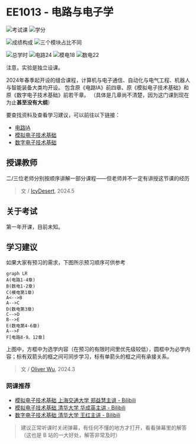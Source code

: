 # EE1013 - 电路与电子学

<!--
1. 通过 [Shields.io](https://shields.io/) 生成如下的徽章，标注课程的基本信息。
2. 请根据课程的具体内容增删仓库的子文件夹。子文件夹建议使用小写英文，并且添加 README.md。
3. 关于课程的描述可以不止以下几个方面，酌情增删。
4. hoa.moe 生成本课程对应页面后，请将页面链接复制到 GitHub 仓库的 About/Website 中。
5. 可以在 GitHub 页面的 About/Topics 中为课程添加话题名称。
-->

![考试课](https://img.shields.io/badge/%E8%80%83%E8%AF%95%E8%AF%BE-red)
![学分](https://img.shields.io/badge/%E5%AD%A6%E5%88%86-4-moccasin)

![成绩构成](https://img.shields.io/badge/%E6%88%90%E7%BB%A9%E6%9E%84%E6%88%90-gold)
![三个模块占比不同](https://img.shields.io/badge/三个模块占比不同-wheat)

![总学时](https://img.shields.io/badge/总学时-64-gold)
![电路24](https://img.shields.io/badge/电路-24-wheat)
![模电18](https://img.shields.io/badge/模电-18-wheat)
![数电22](https://img.shields.io/badge/数电-22-wheat)
<!--
![期末考试60%](https://img.shields.io/badge/%E6%9C%9F%E6%9C%AB%E8%80%83%E8%AF%95-60%25-wheat)
-->
注意，实验是独立设课。

2024年春季起开设的缝合课程，计算机与电子通信、自动化与电气工程、机器人与智能装备大类均开设。
包含原《电路IA》前四章、原《模拟电子技术基础》和原《数字电子技术基础》前若干章。
（具体是几章尚不清楚，因为这门课到现在为止**甚至没有大纲**）

要查找资料及查看学习建议，可以前往以下链接：

- [电路IA](https://hoa.moe/docs/fresh-spring/ee1011a/)
- [模拟电子技术基础](https://hoa.moe/docs/sophomore-spring/ee1007/)
- [数字电子技术基础](https://hoa.moe/docs/sophomore-spring/ee1009/)

## 授课教师

二/三位老师分别按顺序讲解一部分课程——但老师并不一定有讲授这节课的经历

> 文 / [IcyDesert](https://github.com/IcyDesert), 2024.5

## 关于考试

第一年开课，目前未知。

## 学习建议

如果大家有预习的需求，下图所示预习顺序可供参考

```mermaid
graph LR
A(电路1-4章)
B(数电1-2章)
C(模电第1章)
A<-->B
A-->C
D(数电第3章)
C-->D
B-->E
E(数电第4-6章)
A-->F
F[电路8-9、12章]
```

上图中，方框中为选学内容（在预习的有限时间里优先级较低），圆框中为必学内容；标有双箭头的框之间可同步学习，标有单箭头的框之间有承接关系。

> 文 / [Oliver Wu](https://github.com/OliverWu515), 2024.3

### 网课推荐

- [模拟电子技术基础 上海交通大学 郑益慧主讲 - Bilibili](https://www.bilibili.com/video/BV1Gt411b7Zq)
- [模拟电子技术基础 清华大学 华成英主讲 - Bilibili](https://www.bilibili.com/video/BV1M7411b7Wb)
- [数字电子技术基础 清华大学 王红主讲 - Bilibili](https://www.bilibili.com/video/BV18p411Z7ce)

> 建议正常听课时关闭弹幕，有任何不懂的地方才打开，看看弹幕里的解答（这也是 B 站的一大好处，解答非常及时）

